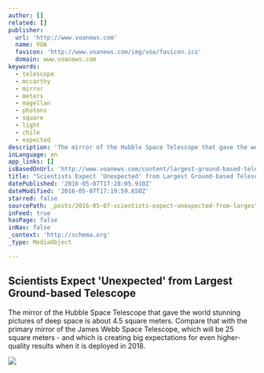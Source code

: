 ```yaml
---
author: []
related: []
publisher:
  url: 'http://www.voanews.com'
  name: VOA
  favicon: 'http://www.voanews.com/img/voa/favicon.ico'
  domain: www.voanews.com
keywords:
  - telescope
  - mccarthy
  - mirror
  - meters
  - magellan
  - photons
  - square
  - light
  - chile
  - expected
description: 'The mirror of the Hubble Space Telescope that gave the world stunning pictures of deep space is about 4.5 square meters. Compare that with the primary mirror of the James Webb Space Telescope, which will be 25 square meters - and which is creating big expectations for even higher-quality results when it is deployed in 2018.'
inLanguage: en
app_links: []
isBasedOnUrl: 'http://www.voanews.com/content/largest-ground-based-telescope-under-construction/3319044.html'
title: "Scientists Expect 'Unexpected' from Largest Ground-based Telescope"
datePublished: '2016-05-07T17:28:05.910Z'
dateModified: '2016-05-07T17:19:59.650Z'
starred: false
sourcePath: _posts/2016-05-07-scientists-expect-unexpected-from-largest-ground-based-tel.md
inFeed: true
hasPage: false
inNav: false
_context: 'http://schema.org'
_type: MediaObject

---
```

<article style=""><h1>Scientists Expect 'Unexpected' from Largest Ground-based Telescope</h1><p>The mirror of the Hubble Space Telescope that gave the world stunning pictures of deep space is about 4.5 square meters. Compare that with the primary mirror of the James Webb Space Telescope, which will be 25 square meters - and which is creating big expectations for even higher-quality results when it is deployed in 2018.</p><img src="http://gdb.voanews.com/33FC1358-6F56-4DF7-B771-360C8971969B_w640_s.jpg" /></article>
